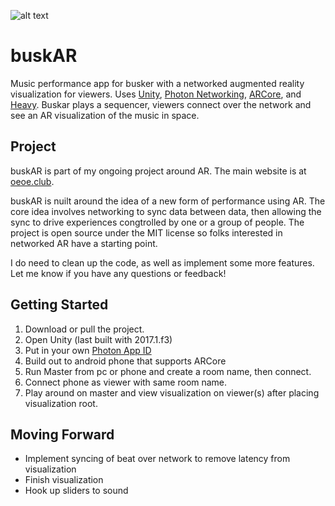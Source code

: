 ![alt text](https://pjchardt.github.io/images/buskAR.jpg)
# buskAR
Music performance app for busker with a networked augmented reality visualization for viewers. Uses <a href="https://unity3d.com/">Unity</a>, <a href="https://www.photonengine.com/en/PUN">Photon Networking</a>, <a href="https://developers.google.com/ar/discover/">ARCore</a>, and <a href="https://enzienaudio.com/">Heavy</a>. Buskar plays a sequencer, viewers connect over the network and see an AR visualization of the music in space. 

## Project
buskAR is part of my ongoing project around AR. The main website is at <a href="https://oeoe.club">oeoe.club</a>.

buskAR is nuilt around the idea of a new form of performance using AR. The core idea involves networking to sync data between data, then allowing the sync to drive experiences congtrolled by one or a group of people. The project is open source under the MIT license so folks interested in networked AR have a starting point. 

I do need to clean up the code, as well as implement some more features. Let me know if you have any questions or feedback!

## Getting Started

1. Download or pull the project.
2. Open Unity (last built with 2017.1.f3)
3. Put in your own <a href="https://doc.photonengine.com/en-us/realtime/current/getting-started/obtain-your-app-id">Photon App ID</a>
4. Build out to android phone that supports ARCore
5. Run Master from pc or phone and create a room name, then connect.
6. Connect phone as viewer with same room name.
7. Play around on master and view visualization on viewer(s) after placing visualization root.

## Moving Forward

- Implement syncing of beat over network to remove latency from visualization
- Finish visualization 
- Hook up sliders to sound
